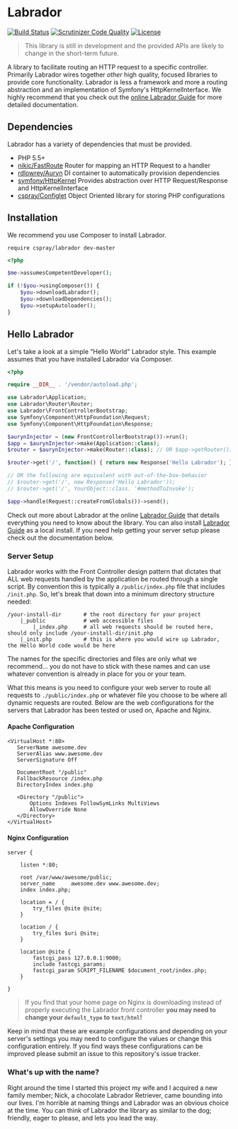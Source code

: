 # Labrador

[![Build Status](https://travis-ci.org/cspray/labrador.svg?branch=master)](https://travis-ci.org/cspray/labrador.svg?branch=master)
[![Scrutinizer Code Quality](https://scrutinizer-ci.com/g/cspray/labrador/badges/quality-score.png?b=master)](https://scrutinizer-ci.com/g/cspray/labrador/?branch=master)
[![License](https://poser.pugx.org/cspray/labrador/license.png)](https://packagist.org/packages/cspray/labrador)

> This library is still in development and the provided APIs are likely to change in the short-term future.

A library to facilitate routing an HTTP request to a specific controller. Primarily Labrador wires together *other* high quality, focused libraries to provide core functionality. Labrador is less a framework and more a routing abstraction and an implementation of Symfony's HttpKernelInterface. We highly recommend that you check out the [online Labrador Guide](http://labrador.cspray.net) for more detailed documentation.

## Dependencies

Labrador has a variety of dependencies that must be provided.

- PHP 5.5+
- [nikic/FastRoute](https://github.com/nikic/FastRoute) Router for mapping an HTTP Request to a handler
- [rdlowrey/Auryn](https://github.com/rdlowrey/Auryn) DI container to automatically provision dependencies
- [symfony/HttpKernel](https://github.com/symfony/HttpFoundation) Provides abstraction over HTTP Request/Response and HttpKernelInterface
- [cspray/Configlet](https://github.com/cspray/Configlet) Object Oriented library for storing PHP configurations

## Installation

We recommend you use Composer to install Labrador.

`require cspray/labrador dev-master`

```php
<?php

$me->assumesCompetentDeveloper();

if (!$you->usingComposer()) {
    $you->downloadLabrador();
    $you->downloadDependencies();
    $you->setupAutoloader();
}
```

## Hello Labrador

Let's take a look at a simple "Hello World" Labrador style. This example assumes that you have installed Labrador via Composer.

```php
<?php

require __DIR__ . '/vendor/autoload.php';

use Labrador\Application;
use Labrador\Router\Router;
use Labrador\FrontControllerBootstrap;
use Symfony\Component\HttpFoundation\Request;
use Symfony\Component\HttpFoundation\Response;

$aurynInjector = (new FrontControllerBootstrap())->run();
$app = $aurynInjector->make(Application::class);
$router = $aurynInjector->make(Router::class); // OR $app->getRouter();

$router->get('/', function() { return new Response('Hello Labrador'); });

// OR the following are equivalent with out-of-the-box-behavior
// $router->get('/', new Response('Hello Labrador'));
// $router->get('/', YourObject::class. '#methodToInvoke');

$app->handle(Request::createFromGlobals())->send();
```

Check out more about Labrador at the online [Labrador Guide](http://labrador.cspray.net) that details everything you need to know about the library. You can also install [Labrador Guide](http://github.com/cspray/labrador-guide) as a local install. If you need help getting your server setup please check out the documentation below.

### Server Setup

Labrador works with the Front Controller design pattern that dictates that ALL web requests handled by the application be routed through a single script. By convention this is typically a `/public/index.php` file that includes `/init.php`. So, let's break that down into a minimum directory structure needed:

```
/your-install-dir       # the root directory for your project
    |_public            # web accessible files
        |_index.php     # all web requests should be routed here, should only include /your-install-dir/init.php
    |_init.php          # this is where you would wire up Labrador, the Hello World code would be here
```

The names for the specific directories and files are only what we recommend... you do not have to stick with these names and can use whatever convention is already in place for you or your team.

What this means is you need to configure your web server to route all requests to `./public/index.php` or whatever file you choose to be where all dynamic requests are routed. Below are the web configurations for the servers that Labrador has been tested or used on, Apache and Nginx.


 #### Apache Configuration

 ```
<VirtualHost *:80>
    ServerName awesome.dev
    ServerAlias www.awesome.dev
    ServerSignature Off

    DocumentRoot "/public"
    FallbackResource /index.php
    DirectoryIndex index.php

    <Directory "/public">
        Options Indexes FollowSymLinks MultiViews
        AllowOverride None
    </Directory>
</VirtualHost>
```

#### Nginx Configuration

```
server {

    listen *:80;

    root /var/www/awesome/public;
    server_name     awesome.dev www.awesome.dev;
    index index.php;

    location = / {
        try_files @site @site;
    }

    location / {
        try_files $uri @site;
    }

    location @site {
        fastcgi_pass 127.0.0.1:9000;
        include fastcgi_params;
        fastcgi_param SCRIPT_FILENAME $document_root/index.php;
    }

}
```

> If you find that your home page on Nginx is downloading instead of properly executing the Labrador front controller **you may need to change your `default_type` to `text/html`!**

Keep in mind that these are example configurations and depending on your server's settings you may need to configure the values or change this configuration entirely. If you find ways these configurations can be improved please submit an issue to this repository's issue tracker.

### What's up with the name?

Right around the time I started this project my wife and I acquired a new family member; Nick, a chocolate Labrador Retriever, came bounding into our lives. I'm horrible at naming things and Labrador was an obvious choice at the time. You can think of Labrador the library as similar to the dog; friendly, eager to please, and lets you lead the way.
